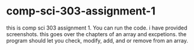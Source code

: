 # comp-sci-303-assignment-1

this is comp sci 303 assignment 1. You can run the code. i have provided screenshots.
this goes over the chapters of an array and excpetions. 
the program should let you check, modify, add, and or remove from an array. 
